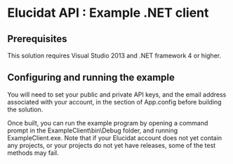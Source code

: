 Elucidat API : Example .NET client
==================================

Prerequisites
-------------

This solution requires Visual Studio 2013 and .NET framework 4 or higher.

Configuring and running the example
-----------------------------------

You will need to set your public and private API keys, and the email address
associated with your account, in the <appSettings> section of App.config before 
building the solution.

Once built, you can run the example program by opening a command prompt in the
ExampleClient\bin\Debug folder, and running ExampleClient.exe. Note that if 
your Elucidat account does not yet contain any projects, or your projects do not
yet have releases, some of the test methods may fail.

